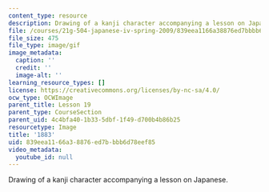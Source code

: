 ```yaml
---
content_type: resource
description: Drawing of a kanji character accompanying a lesson on Japanese.
file: /courses/21g-504-japanese-iv-spring-2009/839eea1166a38876ed7bbbb6d78eef85_1883.gif
file_size: 475
file_type: image/gif
image_metadata:
  caption: ''
  credit: ''
  image-alt: ''
learning_resource_types: []
license: https://creativecommons.org/licenses/by-nc-sa/4.0/
ocw_type: OCWImage
parent_title: Lesson 19
parent_type: CourseSection
parent_uid: 4c4bfa40-1b33-5dbf-1f49-d700b4b86b25
resourcetype: Image
title: '1883'
uid: 839eea11-66a3-8876-ed7b-bbb6d78eef85
video_metadata:
  youtube_id: null
---
```

Drawing of a kanji character accompanying a lesson on Japanese.